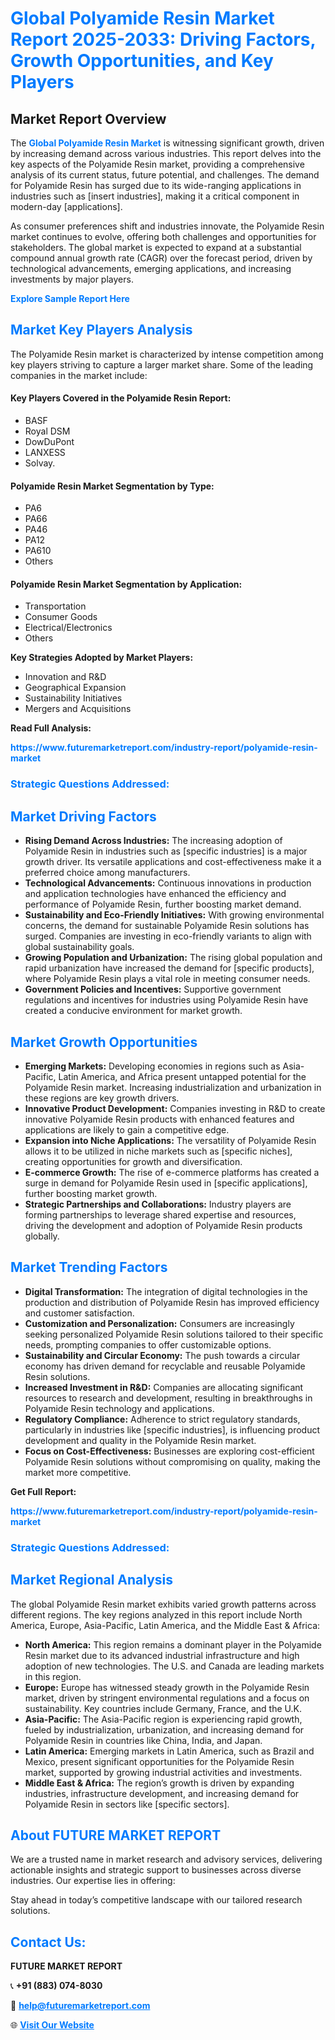 <h1 style="color: #007BFF;">Global Polyamide Resin Market Report 2025-2033: Driving Factors, Growth Opportunities, and Key Players</h1>

<section id="overview">
<h2>Market Report Overview</h2>
<p>The <a href="https://www.futuremarketreport.com/industry-report/polyamide-resin-market" style="color: #007BFF; text-decoration: none;"><strong>Global Polyamide Resin Market</strong></a> is witnessing significant growth, driven by increasing demand across various industries. This report delves into the key aspects of the Polyamide Resin market, providing a comprehensive analysis of its current status, future potential, and challenges. The demand for Polyamide Resin has surged due to its wide-ranging applications in industries such as [insert industries], making it a critical component in modern-day [applications].</p>
<p>As consumer preferences shift and industries innovate, the Polyamide Resin market continues to evolve, offering both challenges and opportunities for stakeholders. The global market is expected to expand at a substantial compound annual growth rate (CAGR) over the forecast period, driven by technological advancements, emerging applications, and increasing investments by major players.</p>
</section>

<section id="overview">
<p><a href="https://www.futuremarketreport.com/request-sample/reportId=50663" style="color: #007BFF; text-decoration: none;"><strong>Explore Sample Report Here</strong></a></p>
</section>

<section id="key-players">
<h2 style="color: #007BFF;">Market Key Players Analysis</h2>
<p>The Polyamide Resin market is characterized by intense competition among key players striving to capture a larger market share. Some of the leading companies in the market include:</p>
<h4>Key Players Covered in the Polyamide Resin Report:</h4>
<ul><li>BASF</li><li>Royal DSM</li><li>DowDuPont</li><li>LANXESS</li><li>Solvay.</li></ul>
<h4>Polyamide Resin Market Segmentation by Type:</h4>
<ul><li>PA6</li><li>PA66</li><li>PA46</li><li>PA12</li><li>PA610</li><li>Others</li></ul>

<h4>Polyamide Resin Market Segmentation by Application:</h4>
<ul><li>Transportation</li><li>Consumer Goods</li><li>Electrical/Electronics</li><li>Others</li></ul>
<p><strong>Key Strategies Adopted by Market Players:</strong></p>
<ul>
<li>Innovation and R&D</li>
<li>Geographical Expansion</li>
<li>Sustainability Initiatives</li>
<li>Mergers and Acquisitions</li>
</ul>
</section>

<section>
<p><strong>Read Full Analysis: </strong></p><a href="https://www.futuremarketreport.com/industry-report/polyamide-resin-market" style="color: #007BFF; text-decoration: none;"><strong>https://www.futuremarketreport.com/industry-report/polyamide-resin-market</strong></a>
<h3 style="color: #007BFF;">Strategic Questions Addressed:</h3>
</section>

<section id="driving-factors">
<h2 style="color: #007BFF;">Market Driving Factors</h2>
<ul>
<li><strong>Rising Demand Across Industries:</strong> The increasing adoption of Polyamide Resin in industries such as [specific industries] is a major growth driver. Its versatile applications and cost-effectiveness make it a preferred choice among manufacturers.</li>
<li><strong>Technological Advancements:</strong> Continuous innovations in production and application technologies have enhanced the efficiency and performance of Polyamide Resin, further boosting market demand.</li>
<li><strong>Sustainability and Eco-Friendly Initiatives:</strong> With growing environmental concerns, the demand for sustainable Polyamide Resin solutions has surged. Companies are investing in eco-friendly variants to align with global sustainability goals.</li>
<li><strong>Growing Population and Urbanization:</strong> The rising global population and rapid urbanization have increased the demand for [specific products], where Polyamide Resin plays a vital role in meeting consumer needs.</li>
<li><strong>Government Policies and Incentives:</strong> Supportive government regulations and incentives for industries using Polyamide Resin have created a conducive environment for market growth.</li>
</ul>
</section>

<section id="growth-opportunities">
<h2 style="color: #007BFF;">Market Growth Opportunities</h2>
<ul>
<li><strong>Emerging Markets:</strong> Developing economies in regions such as Asia-Pacific, Latin America, and Africa present untapped potential for the Polyamide Resin market. Increasing industrialization and urbanization in these regions are key growth drivers.</li>
<li><strong>Innovative Product Development:</strong> Companies investing in R&D to create innovative Polyamide Resin products with enhanced features and applications are likely to gain a competitive edge.</li>
<li><strong>Expansion into Niche Applications:</strong> The versatility of Polyamide Resin allows it to be utilized in niche markets such as [specific niches], creating opportunities for growth and diversification.</li>
<li><strong>E-commerce Growth:</strong> The rise of e-commerce platforms has created a surge in demand for Polyamide Resin used in [specific applications], further boosting market growth.</li>
<li><strong>Strategic Partnerships and Collaborations:</strong> Industry players are forming partnerships to leverage shared expertise and resources, driving the development and adoption of Polyamide Resin products globally.</li>
</ul>
</section>

<section id="trending-factors">
<h2 style="color: #007BFF;">Market Trending Factors</h2>
<ul>
<li><strong>Digital Transformation:</strong> The integration of digital technologies in the production and distribution of Polyamide Resin has improved efficiency and customer satisfaction.</li>
<li><strong>Customization and Personalization:</strong> Consumers are increasingly seeking personalized Polyamide Resin solutions tailored to their specific needs, prompting companies to offer customizable options.</li>
<li><strong>Sustainability and Circular Economy:</strong> The push towards a circular economy has driven demand for recyclable and reusable Polyamide Resin solutions.</li>
<li><strong>Increased Investment in R&D:</strong> Companies are allocating significant resources to research and development, resulting in breakthroughs in Polyamide Resin technology and applications.</li>
<li><strong>Regulatory Compliance:</strong> Adherence to strict regulatory standards, particularly in industries like [specific industries], is influencing product development and quality in the Polyamide Resin market.</li>
<li><strong>Focus on Cost-Effectiveness:</strong> Businesses are exploring cost-efficient Polyamide Resin solutions without compromising on quality, making the market more competitive.</li>
</ul>
</section>

<section>
<p><strong>Get Full Report: </strong></p><a href="https://www.futuremarketreport.com/industry-report/polyamide-resin-market" style="color: #007BFF; text-decoration: none;"><strong>https://www.futuremarketreport.com/industry-report/polyamide-resin-market</strong></a>
<h3 style="color: #007BFF;">Strategic Questions Addressed:</h3>
</section>


<section id="regional-analysis">
<h2 style="color: #007BFF;">Market Regional Analysis</h2>
<p>The global Polyamide Resin market exhibits varied growth patterns across different regions. The key regions analyzed in this report include North America, Europe, Asia-Pacific, Latin America, and the Middle East & Africa:</p>
<ul>
<li><strong>North America:</strong> This region remains a dominant player in the Polyamide Resin market due to its advanced industrial infrastructure and high adoption of new technologies. The U.S. and Canada are leading markets in this region.</li>
<li><strong>Europe:</strong> Europe has witnessed steady growth in the Polyamide Resin market, driven by stringent environmental regulations and a focus on sustainability. Key countries include Germany, France, and the U.K.</li>
<li><strong>Asia-Pacific:</strong> The Asia-Pacific region is experiencing rapid growth, fueled by industrialization, urbanization, and increasing demand for Polyamide Resin in countries like China, India, and Japan.</li>
<li><strong>Latin America:</strong> Emerging markets in Latin America, such as Brazil and Mexico, present significant opportunities for the Polyamide Resin market, supported by growing industrial activities and investments.</li>
<li><strong>Middle East & Africa:</strong> The region’s growth is driven by expanding industries, infrastructure development, and increasing demand for Polyamide Resin in sectors like [specific sectors].</li>
</ul>
</section>

<footer>
<h2 style="color: #007BFF;">About FUTURE MARKET REPORT</h2>
<p>We are a trusted name in market research and advisory services, delivering actionable insights and strategic support to businesses across diverse industries. Our expertise lies in offering:</p>

<p>Stay ahead in today’s competitive landscape with our tailored research solutions.</p>

<h2 style="color: #007BFF;">Contact Us:</h2>
<p><strong>FUTURE MARKET REPORT</strong></p>
<p>📞 <strong>+91 (883) 074-8030</strong></p>
<p>📧 <strong><a href="mailto:help@futuremarketreport.com" style="color: #007BFF;">help@futuremarketreport.com</a></strong></p>
<p>🌐 <strong><a href="https://www.futuremarketreport.com/" style="color: #007BFF;">Visit Our Website</a></strong></p>
</footer>